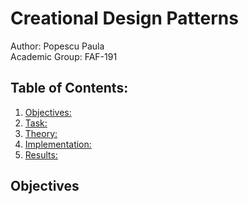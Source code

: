 # Creational Design Patterns

Author: Popescu Paula   
Academic Group: FAF-191

## Table of Contents:
1. [Objectives:](#objectives) 
2. [Task:](#task)
3. [Theory:](#theory)
4. [Implementation:](#implementation)
5. [Results:](#results)

## Objectives
